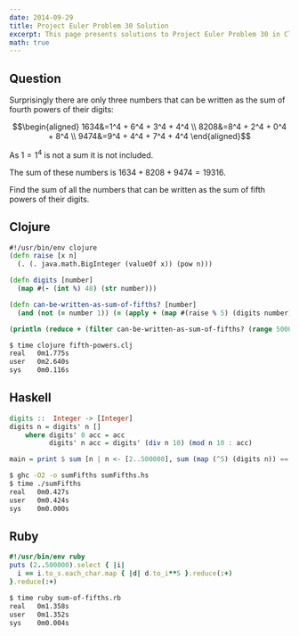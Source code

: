 ```yaml
---
date: 2014-09-29
title: Project Euler Problem 30 Solution
excerpt: This page presents solutions to Project Euler Problem 30 in Clojure, Haskell and Ruby.
math: true
---
```



## Question

Surprisingly there are only three numbers that can be 
written as the sum of fourth powers of their digits:

$$\begin{aligned}
1634&=1^4 + 6^4 + 3^4 + 4^4 \\
8208&=8^4 + 2^4 + 0^4 + 8^4 \\
9474&=9^4 + 4^4 + 7^4 + 4^4
\end{aligned}$$

As $1=1^4$ is not a sum it is not included.

The sum of these numbers is $1634+8208+9474=19316$.

Find the sum of all the numbers that can be written as 
the sum of fifth powers of their digits.






## Clojure

```clojure
#!/usr/bin/env clojure
(defn raise [x n]
  (. (. java.math.BigInteger (valueOf x)) (pow n)))

(defn digits [number]
  (map #(- (int %) 48) (str number))) 

(defn can-be-written-as-sum-of-fifths? [number]
  (and (not (= number 1)) (= (apply + (map #(raise % 5) (digits number))) number)))

(println (reduce + (filter can-be-written-as-sum-of-fifths? (range 500000))))
```


```bash
$ time clojure fifth-powers.clj
real   0m1.775s
user   0m2.640s
sys    0m0.116s
```



## Haskell

```haskell
digits ::  Integer -> [Integer]
digits n = digits' n []
    where digits' 0 acc = acc
          digits' n acc = digits' (div n 10) (mod n 10 : acc)

main = print $ sum [n | n <- [2..500000], sum (map (^5) (digits n)) == n]
```


```bash
$ ghc -O2 -o sumFifths sumFifths.hs
$ time ./sumFifths
real   0m0.427s
user   0m0.424s
sys    0m0.000s
```



## Ruby

```ruby
#!/usr/bin/env ruby
puts (2..500000).select { |i|
  i == i.to_s.each_char.map { |d| d.to_i**5 }.reduce(:+)
}.reduce(:+)
```


```bash
$ time ruby sum-of-fifths.rb
real   0m1.358s
user   0m1.352s
sys    0m0.004s
```


